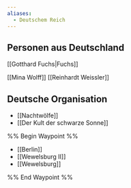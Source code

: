 ```yaml
---
aliases:
  - Deutschem Reich
---
```










## Personen aus Deutschland
[[Gotthard Fuchs|Fuchs]]

[[Mina Wolff]]
[[Reinhardt Weissler]]





## Deutsche Organisation
- [[Nachtwölfe]]
- [[Der Kult der schwarze Sonne]]



%% Begin Waypoint %%
- [[Berlin]]
- [[Wewelsburg II]]
- [[Wewelsburg]]

%% End Waypoint %%